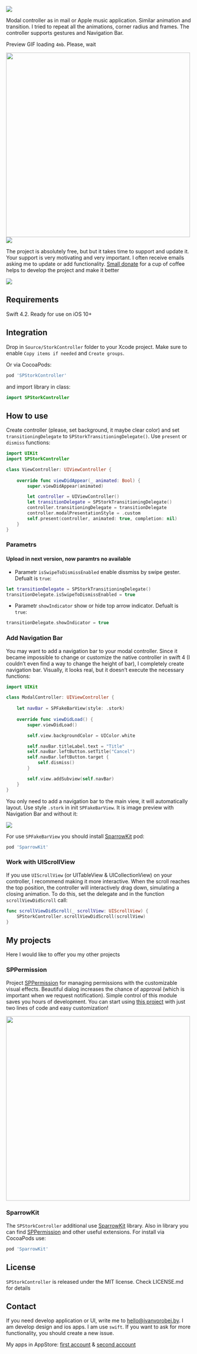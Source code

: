 <img src="https://rawcdn.githack.com/IvanVorobei/SPStorkController/90c836ec5649e77fb44ff727d7dad96d2009f3d8/Resources/SPStorkController - Name.svg"/>

Modal controller as in mail or Apple music application. Similar animation and transition. I tried to repeat all the animations, corner radius and frames. The controller supports gestures and Navigation Bar.

Preview GIF loading `4mb`. Please, wait

<img src="https://rawcdn.githack.com/IvanVorobei/SPStorkController/0acd51bbe76ef48611e1bdd408aebb9c7d9b0ae6/resources/gif-mockup.gif" width="500">

<img src="https://rawcdn.githack.com/IvanVorobei/SPStorkController/4b1c91dacc4d3f901fcab5c7efdff256a40c4381/Resources/SPStorkController - Donate.svg"/>

The project is absolutely free, but but it takes time to support and update it. Your support is very motivating and very important. I often receive emails asking me to update or add functionality. [Small donate](https://money.yandex.ru/to/410012745748312) for a cup of coffee helps to develop the project and make it better

<img src="https://rawcdn.githack.com/IvanVorobei/SPStorkController/4b1c91dacc4d3f901fcab5c7efdff256a40c4381/Resources/SPStorkController - Donate.svg"/>

## Requirements
Swift 4.2. Ready for use on iOS 10+

## Integration
Drop in `Source/StorkController` folder to your Xcode project. Make sure to enable `Copy items if needed` and `Create groups`.

Or via CocoaPods:
```ruby
pod 'SPStorkController'
```

and import library in class:
```swift
import SPStorkController
```

## How to use
Create controller (please, set background, it maybe clear color) and set `transitioningDelegate` to `SPStorkTransitioningDelegate()`. Use `present` or `dismiss` functions:
```swift
import UIKit
import SPStorkController

class ViewController: UIViewController {
    
    override func viewDidAppear(_ animated: Bool) {
        super.viewDidAppear(animated)

        let controller = UIViewController()
        let transitionDelegate = SPStorkTransitioningDelegate()
        controller.transitioningDelegate = transitionDelegate
        controller.modalPresentationStyle = .custom
        self.present(controller, animated: true, completion: nil)
    }
}
```

### Parametrs
#### Upload in next version, now paramtrs no available

- Parametr `isSwipeToDismissEnabled` enable dissmiss by swipe gester. Defualt is `true`:

```swift
let transitionDelegate = SPStorkTransitioningDelegate() 
transitionDelegate.isSwipeToDismissEnabled = true
```

- Parametr `showIndicator` show or hide top arrow indicator. Defualt is `true`:
```swift
transitionDelegate.showIndicator = true
```

### Add Navigation Bar
You may want to add a navigation bar to your modal controller. Since it became impossible to change or customize the native controller in swift 4 (I couldn’t even find a way to change the height of bar), I completely create navigation bar. Visually, it looks real, but it doesn’t execute the necessary functions:

```swift
import UIKit

class ModalController: UIViewController {
    
    let navBar = SPFakeBarView(style: .stork)
        
    override func viewDidLoad() {
        super.viewDidLoad()

        self.view.backgroundColor = UIColor.white

        self.navBar.titleLabel.text = "Title"
        self.navBar.leftButton.setTitle("Cancel")
        self.navBar.leftButton.target {
            self.dismiss()
        }

        self.view.addSubview(self.navBar)
    }
}
```

You only need to add a navigation bar to the main view, it will automatically layout. Use style `.stork` in init `SPFakeBarView`. It is image preview with Navigation Bar and without it:

<img src="https://rawcdn.githack.com/IvanVorobei/SPStorkController/916cfef888b3e70ca45d1b8b26fba1947421632b/Recources/SPStorkController - Banner.jpg"/>

For use `SPFakeBarView` you should install [SparrowKit](https://github.com/IvanVorobei/SparrowKit) pod: 

```ruby
pod 'SparrowKit'
```

### Work with UIScrollView

If you use `UIScrollView` (or UITableView & UICollectionView) on your controller, I recommend making it more interactive. When the scroll reaches the top position, the controller will interactively drag down, simulating a closing animation. To do this, set the delegate and in the function `scrollViewDidScroll` call:

```swift
func scrollViewDidScroll(_ scrollView: UIScrollView) {
    SPStorkController.scrollViewDidScroll(scrollView)
}
```

## My projects

Here I would like to offer you my other projects

### SPPermission
Project [SPPermission](https://github.com/IvanVorobei/SPPermission) for managing permissions with the customizable visual effects. Beautiful dialog increases the chance of approval (which is important when we request notification). Simple control of this module saves you hours of development. You can start using [this project](https://github.com/IvanVorobei/SPPermission) with just two lines of code and easy customization!

<img src="https://rawcdn.githack.com/IvanVorobei/RequestPermission/fb53d20f152a3e76e053e6af529306611fb794f0/resources/request-permission - mockup_preview.gif" width="500">

### SparrowKit
The `SPStorkController` additional use [SparrowKit](https://github.com/IvanVorobei/SparrowKit) library. Also in library you can find [SPPermission](https://github.com/IvanVorobei/SPPermission) and other useful extensions. For install via CocoaPods use:

```ruby
pod 'SparrowKit'
```

## License
`SPStorkController` is released under the MIT license. Check LICENSE.md for details

## Contact
If you need develop application or UI, write me to hello@ivanvorobei.by. I am develop design and ios apps. I am use `swift`. If you want to ask for more functionality, you should create a new issue. 

My apps in AppStore: [first account](https://itunes.apple.com/us/developer/polina-zubarik/id1434528595) & [second account](https://itunes.apple.com/us/developer/mikalai-varabei/id1435792103)
